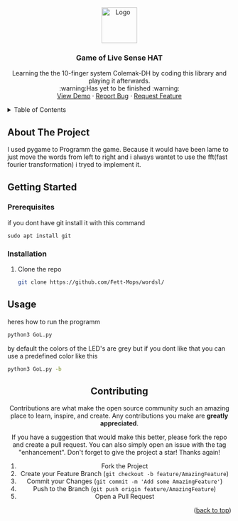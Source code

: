 <a name="readme-top"></a>
<br />
<div align="center">
  <a href="https://github.com/Fett-Mops/wordsl">
    <img src="img/logo.png" alt="Logo" width="80" height="80">
  </a>

  <h3 align="center">Game of Live Sense HAT</h3>

  <p align="center">
Learning the the 10-finger system Colemak-DH by coding this library and playing it afterwards.
   <br/>
   :warning:Has yet to be finished :warning:
    <br />
    <a href="https://github.com/Fett-Mops/wordsl">View Demo</a>
    ·
    <a href="https://github.com/Fett-Mops/wordsl/issues/new?labels=bug&template=bug-report---.md">Report Bug</a>
    ·
    <a href="https://github.com/Fett-Mops/wordsl/issues/new?labels=enhancement&template=feature-request---.md">Request Feature</a>
  </p>
</div>



<!-- TABLE OF CONTENTS -->
<details>
  <summary>Table of Contents</summary>
  <ol>
    <li>
      <a href="#about-the-project">About The Project</a>
    </li>
    <li>
      <a href="#getting-started">Getting Started</a>
      <ul>
        <li><a href="#prerequisites">Prerequisites</a></li>
        <li><a href="#installation">Installation</a></li>
      </ul>
    </li>
    <li>
     <a href="#usage">Usage</a>
        <li><a href="#menue">Menue</a></li>
    </li>
    <li><a href="#contributing">Contributing</a></li>
  </ol>
</details>

<!-- ABOUT THE PROJECT -->
## About The Project
I used pygame to Programm the game. Because it would have been lame to just move the words from left to right and i always wantet to use the fft(fast fourier transformation) i tryed to implement it.

<!-- GETTING STARTED -->
## Getting Started


### Prerequisites

if you dont have git install it with this command
  ```
  sudo apt install git
  ```

### Installation

1. Clone the repo
   ```sh
   git clone https://github.com/Fett-Mops/wordsl/
   ```


<!-- USAGE EXAMPLES -->
## Usage
heres how to run the programm
```sh
python3 GoL.py
```
by default the colors of the LED's are grey but if you dont like that you can use a predefined color like this

```sh
python3 GoL.py -b
```
<div align = "center">
  




<!-- CONTRIBUTING -->
## Contributing

Contributions are what make the open source community such an amazing place to learn, inspire, and create. Any contributions you make are **greatly appreciated**.

If you have a suggestion that would make this better, please fork the repo and create a pull request. You can also simply open an issue with the tag "enhancement".
Don't forget to give the project a star! Thanks again!

1. Fork the Project
2. Create your Feature Branch (`git checkout -b feature/AmazingFeature`)
3. Commit your Changes (`git commit -m 'Add some AmazingFeature'`)
4. Push to the Branch (`git push origin feature/AmazingFeature`)
5. Open a Pull Request

<p align="right">(<a href="#readme-top">back to top</a>)</p>
